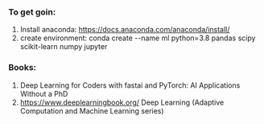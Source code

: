 ### To get goin:
1. Install anaconda: https://docs.anaconda.com/anaconda/install/
2. create environment: conda create --name ml python=3.8 pandas scipy scikit-learn numpy jupyter

### Books:
1. Deep Learning for Coders with fastai and PyTorch: AI Applications Without a PhD
2. https://www.deeplearningbook.org/ Deep Learning (Adaptive Computation and Machine Learning series)

